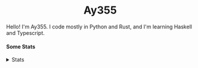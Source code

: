 <h1 align="center"><b>Ay355</b></h1>


Hello! I'm Ay355. I code mostly in Python and Rust, and I'm learning Haskell and Typescript.


#### Some Stats


<details>
<summary>Stats</summary>
<br>
 
<a href="https://github.com/Ay-355">
 <img align="center" src="https://github-readme-stats.vercel.app/api?username=Ay-355&theme=tokyonight&show_icons=true&count_private=true&hide_border=true" />
</a><a href="https://github.com/Ay-355">
  <img align="center" src="https://github-readme-stats.vercel.app/api/top-langs/?username=Ay-355&hide=toml,yaml,cmake&layout=compact&langs_count=8&theme=tokyonight&hide_border=true" />
</a>

 
&nbsp; <!-- Space character to put some space between the different stat types. -->

 
<!--START_SECTION:waka-->
![Code Time](http://img.shields.io/badge/Code%20Time-283%20hrs%2028%20mins-blue)

**🐱 My GitHub Data** 

> 📦 2.2 kB Used in GitHub's Storage 
 > 
> 🏆 7 Contributions in the Year 2025
 > 
> 🚫 Not Opted to Hire
 > 
> 📜 13 Public Repositories 
 > 
> 🔑 3 Private Repositories 
 > 
**I'm a Night 🦉** 

```text
🌞 Morning                205 commits         █░░░░░░░░░░░░░░░░░░░░░░░░   03.68 % 
🌆 Daytime                1818 commits        ████████░░░░░░░░░░░░░░░░░   32.63 % 
🌃 Evening                3381 commits        ███████████████░░░░░░░░░░   60.68 % 
🌙 Night                  168 commits         █░░░░░░░░░░░░░░░░░░░░░░░░   03.02 % 
```
📅 **I'm Most Productive on Wednesday** 

```text
Monday                   743 commits         ███░░░░░░░░░░░░░░░░░░░░░░   13.33 % 
Tuesday                  554 commits         ██░░░░░░░░░░░░░░░░░░░░░░░   09.94 % 
Wednesday                1021 commits        █████░░░░░░░░░░░░░░░░░░░░   18.32 % 
Thursday                 754 commits         ███░░░░░░░░░░░░░░░░░░░░░░   13.53 % 
Friday                   827 commits         ████░░░░░░░░░░░░░░░░░░░░░   14.84 % 
Saturday                 979 commits         ████░░░░░░░░░░░░░░░░░░░░░   17.57 % 
Sunday                   694 commits         ███░░░░░░░░░░░░░░░░░░░░░░   12.46 % 
```


📊 **This Week I Spent My Time On** 

```text
💬 Programming Languages: 
CSS                      7 mins              █████████████████████████   100.00 % 

🔥 Editors: 
VS Code                  7 mins              █████████████████████████   100.00 % 

🐱‍💻 Projects: 
Unknown Project          7 mins              █████████████████████████   100.00 % 

💻 Operating System: 
Windows                  7 mins              █████████████████████████   100.00 % 
```

**I Mostly Code in Python** 

```text
Python                   9 repos             ████████████████░░░░░░░░░   64.29 % 
HTML                     2 repos             ████░░░░░░░░░░░░░░░░░░░░░   14.29 % 
C++                      2 repos             ████░░░░░░░░░░░░░░░░░░░░░   14.29 % 
Rust                     1 repo              ██░░░░░░░░░░░░░░░░░░░░░░░   07.14 % 
```




 Last Updated on 25/02/2025 13:00:43 UTC
<!--END_SECTION:waka-->
</details>

